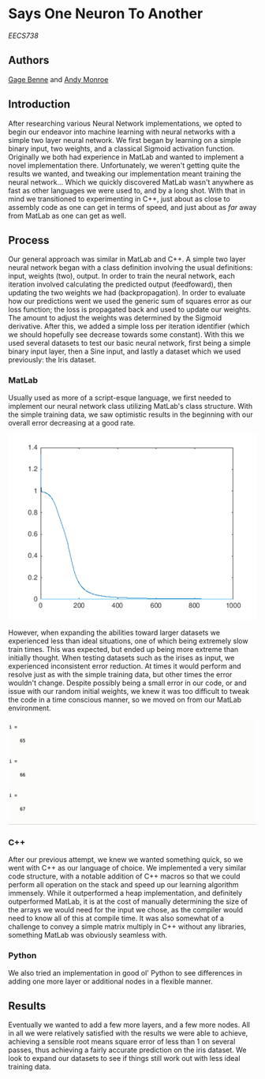 # Says One Neuron To Another
*EECS738*

## Authors
[Gage Benne](https://www.gagebenne.com) and [Andy Monroe](https://www.andymonroe.dev)

## Introduction
After researching various Neural Network implementations, we opted to begin our endeavor into machine learning with neural networks with a simple two layer neural network.  We first began by learning on a simple binary input, two weights, and a classical Sigmoid activation function.  Originally we both had experience in MatLab and wanted to implement a novel implementation there.  Unfortunately, we weren't getting quite the results we wanted, and tweaking our implementation meant training the neural network...  Which we quickly discovered MatLab wasn't anywhere as fast as other languages we were used to, and by a long shot.  With that in mind we transitioned to experimenting in C++, just about as close to assembly code as one can get in terms of speed, and just about as *far* away from MatLab as one can get as well.

## Process
Our general approach was similar in MatLab and C++.  A simple two layer neural network began with a class definition involving the usual definitions: input, weights (two), output.  In order to train the neural network, each iteration involved calculating the predicted output (feedfoward), then updating the two weights we had (backpropagation).  In order to evaluate how our predictions went we used the generic sum of squares error as our loss function; the loss is propagated back and used to update our weights.  The amount to adjust the weights was determined by the Sigmoid derivative.  After this, we added a simple loss per iteration identifier (which we should hopefully see decrease towards some constant).  With this we used several datasets to test our basic neural network, first being a simple binary input layer, then a Sine input, and lastly a dataset which we used previously: the Iris dataset.

### MatLab
Usually used as more of a script-esque language, we first needed to implement our neural network class utilizing MatLab's class structure.  With the simple training data, we saw optimistic results in the beginning with our overall error decreasing at a good rate.

![Error](errorMatLab.png)

However, when expanding the abilities toward larger datasets we experienced less than ideal situations, one of which being extremely slow train times.  This was expected, but ended up being more extreme than initially thought.  When testing datasets such as the irises as input, we experienced inconsistent error reduction.  At times it would perform and resolve just as with the simple training data, but other times the error wouldn't change.  Despite possibly being a small error in our code, or and issue with our random initial weights, we knew it was too difficult to tweak the code in a time conscious manner, so we moved on from our MatLab environment.

![Slow](slow.gif)

### C++
After our previous attempt, we knew we wanted something quick, so we went with C++ as our language of choice.  We implemented a very similar code structure, with a notable addition of C++ macros so that we could perform all operation on the stack and speed up our learning algorithm immensely.  While it outperformed a heap implementation, and definitely outperformed MatLab, it is at the cost of manually determining the size of the arrays we would need for the input we chose, as the compiler would need to know all of this at compile time.  It was also somewhat of a challenge to convey a simple matrix multiply in C++ without any libraries, something MatLab was obviously seamless with.

### Python
We also tried an implementation in good ol' Python to see differences in adding one more layer or additional nodes in a flexible manner.

## Results
Eventually we wanted to add a few more layers, and a few more nodes.  All in all we were relatively satisfied with the results we were able to achieve, achieving a sensible root means square error of less than 1 on several passes, thus achieving a fairly accurate prediction on the iris dataset.  We look to expand our datasets to see if things still work out with less ideal training data.

